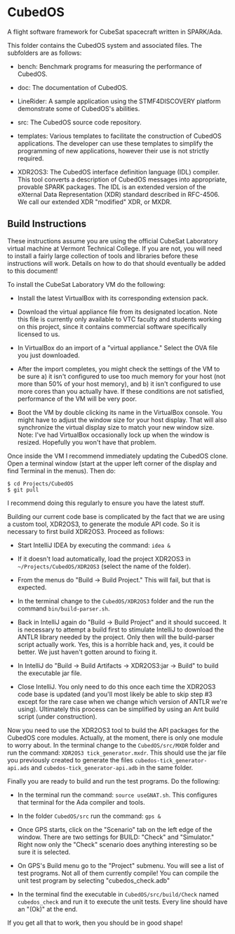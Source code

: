 
CubedOS
=======

A flight software framework for CubeSat spacecraft written in SPARK/Ada.

This folder contains the CubedOS system and associated files. The subfolders are as follows:

+ bench: Benchmark programs for measuring the performance of CubedOS.

+ doc: The documentation of CubedOS.

+ LineRider: A sample application using the STMF4DISCOVERY platform demonstrate some of
  CubedOS's abilities.

+ src: The CubedOS source code repository.

+ templates: Various templates to facilitate the construction of CubedOS applications. The
  developer can use these templates to simplify the programming of new applications, however
  their use is not strictly required.

+ XDR2OS3: The CubedOS interface definition language (IDL) compiler. This tool converts a
  description of CubedOS messages into appropriate, provable SPARK packages. The IDL is an
  extended version of the eXternal Data Representation (XDR) standard described in RFC-4506. We
  call our extended XDR "modified" XDR, or MXDR.


Build Instructions
------------------

These instructions assume you are using the official CubeSat Laboratory virtual machine at
Vermont Technical College. If you are not, you will need to install a fairly large collection of
tools and libraries before these instructions will work. Details on how to do that should
eventually be added to this document!

To install the CubeSat Laboratory VM do the following:

+ Install the latest VirtualBox with its corresponding extension pack.

+ Download the virtual appliance file from its designated location. Note this file is currently
  only available to VTC faculty and students working on this project, since it contains
  commercial software specifically licensed to us.
    
+ In VirtualBox do an import of a "virtual appliance." Select the OVA file you just downloaded.

+ After the import completes, you might check the settings of the VM to be sure a) it isn't
  configured to use too much memory for your host (not more than 50% of your host memory), and
  b) it isn't configured to use more cores than you actually have. If these conditions are not
  satisfied, performance of the VM will be very poor.

+ Boot the VM by double clicking its name in the VirtualBox console. You might have to adjust
  the window size for your host display. That will also synchronize the virtual display size to
  match your new window size. Note: I've had VirtualBox occasionally lock up when the window is
  resized. Hopefully you won't have that problem.

Once inside the VM I recommend immediately updating the CubedOS clone. Open a terminal window
(start at the upper left corner of the display and find Terminal in the menus). Then do:

    $ cd Projects/CubedOS
    $ git pull

I recommend doing this regularly to ensure you have the latest stuff.

Building our current code base is complicated by the fact that we are using a custom tool,
XDR2OS3, to generate the module API code. So it is necessary to first build XDR2OS3. Proceed as
follows:

+ Start IntelliJ IDEA by executing the command: `idea &`

+ If it doesn't load automatically, load the project XDR2OS3 in `~/Projects/CubedOS/XDR2OS3`
  (select the name of the folder).

+ From the menus do "Build -> Build Project." This will fail, but that is expected.

+ In the terminal change to the `CubedOS/XDR2OS3` folder and the run the command
  `bin/build-parser.sh`.

+ Back in IntelliJ again do "Build -> Build Project" and it should succeed. It is necessary to
  attempt a build first to stimulate IntelliJ to download the ANTLR library needed by the
  project. Only then will the build-parser script actually work. Yes, this is a horrible hack
  and, yes, it could be better. We just haven't gotten around to fixing it.

+ In IntelliJ do "Build -> Build Artifacts -> XDR2OS3:jar -> Build" to build the executable jar
  file.

+ Close IntelliJ. You only need to do this once each time the XDR2OS3 code base is updated (and
  you'll most likely be able to skip step #3 except for the rare case when we change which
  version of ANTLR we're using). Ultimately this process can be simplified by using an Ant build
  script (under construction).

Now you need to use the XDR2OS3 tool to build the API packages for the CubedOS core modules.
Actually, at the moment, there is only one module to worry about. In the terminal change to the
`CubedOS/src/MXDR` folder and run the command: `XDR2OS3 tick_generator.mxdr`. This should use
the jar file you previously created to generate the files `cubedos-tick_generator-api.ads` and
`cubedos-tick_generator-api.adb` in the same folder.

Finally you are ready to build and run the test programs. Do the following:

+ In the terminal run the command: `source useGNAT.sh`. This configures that terminal for the Ada
  compiler and tools.

+ In the folder `CubedOS/src` run the command: `gps &`

+ Once GPS starts, click on the "Scenario" tab on the left edge of the window. There are two
  settings for BUILD: "Check" and "Simulator." Right now only the "Check" scenario does anything
  interesting so be sure it is selected.

+ On GPS's Build menu go to the "Project" submenu. You will see a list of test programs. Not all
  of them currently compile! You can compile the unit test program by selecting
  "cubedos_check.adb"

+ In the terminal find the executable in `CubedOS/src/build/Check` named `cubedos_check` and run
  it to execute the unit tests. Every line should have an "(Ok)" at the end.

If you get all that to work, then you should be in good shape!
